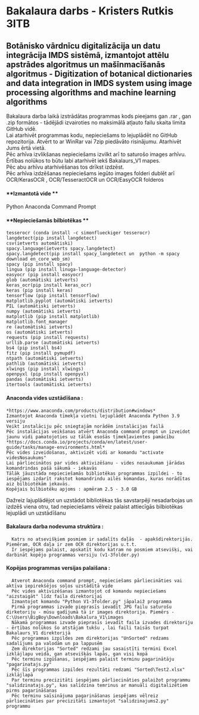 # Bakalaura darbs - Kristers Rutkis 3ITB
## Botānisko vārdnīcu digitalizācija un datu integrācija IMDS sistēmā, izmantojot attēlu apstrādes algoritmus un mašīnmacīšanās algoritmus - Digitization of botanical dictionaries and data integration in IMDS system using image processing algorithms and machine learning algorithms

  Bakalaura darba laikā izstrādātas programmas kods pieejams gan .rar , gan .zip formātos - tādējādi izvairoties no maksimālā atļauto failu skaita limita GitHub vidē.  
  Lai atarhivēt programmas kodu, nepieciešams to lejuplādēt no GitHub repozitorija. Atvērt to ar WinRar vai 7zip piedāvāto risinājumu. Atarhivēt Jums ērtā vietā.  
  Pēc arhīva izvlikšanas nepieciešams izvilkt arī to saturošo images arhīvu. Ērtības nolūkos to būtu labi atarhivēt iekš Bakalaurs_V1 mapes.  
  Pēc abu arhīvu atarhivēšanas tos drīkst izdzēst.  
  Pēc arhīva izdzēšanas nepieciešams iegūto images folderi dublēt arī OCR/KerasOCR , OCR/TesseractOCR un OCR/EasyOCR folderos  

#### **Izmantotā vide **
Python
Anaconda Command Prompt

  #### **Nepieciešamās bilbiotēkas **
    tesserocr (conda install -c simonflueckiger tesserocr)
    langdetect(pip install langdetect)
    csv(ietverts automātiski)
    spacy.language(ietverts spacy.langdetect)
    spacy.langdetect(pip install spacy_langdetect un  python -m spacy download en_core_web_sm)
    spacy (pip install spacy)
    lingua (pip install linuga-language-detector)
    easyocr (pip install easyocr)
    glob (automātiski ietverts)
    keras_ocr(pip install keras_ocr)
    keras (pip install keras)
    tensorflow (pip install tensorflow)
    matplotlib.pyplot (automātiski ietverts)
    PIL (automātiski ietverts)
    numpy (automātiski ietverts)
    matplotlib (pip install matplotlib)
    matplotlib.font_manager
    re (automātiski ietverts)
    os (automātiski ietverts)
    requests (pip install requests)
    urllib.parse (automātiski ietverts)
    bs4 (pip install bs4)
    fitz (pip install pymupdf)
    ntpath (automātiski ietverts)
    pathlib (automātiski ietverts)
    xlwings (pip install xlwings)
    openpyxl (pip install openpyxl)
    pandas (automātiski ietverts)
    itertools (automātiski ietverts)
  
  #### **Anaconda vides uzstādīšana :**
    *https://www.anaconda.com/products/distribution#windows*
    Izmantojot Anaconda tīmekļa vietni lejuplādēt Anaconda Python 3.9 versiju
    Veikt instalāciju pēc sniegtajām norādēm instalācijas failā
    Pēc instalācijas veikšanas atvērt Anaconda command prompt un izveidot jaunu vidi pamatojoties uz tālāk esošās tīmekļavientes pamācību
    *https://docs.conda.io/projects/conda/en/latest/user-guide/tasks/manage-environments.html*
    Pēc vides izveidošanas, aktivizēt vidi ar komandu "activate videsNosaukums"
    Lai pārliecinātos par vides aktivizēšanu - vides nosaukumam jārādas komandrindas pašā sākumā - iekavās
    Tālāk jāuzstāda nepieciešamās bibliotēkas programmas izpildei - to iespējams izdarīt rakstot komandrindu ailēs komandas, kuras norādītas aiz bilbiotēkām iekavās.
    Kopējais bilbiotēku apjoms : apmēram 2.5 - 3.0 GB

  Dažreiz lajuplādējot un uzstādot bibliotēkas tās savstarpēji nesadarbojas un izdzēš viena otru, tad nepieciešams vēlreiz palaist attiecīgās bilbiotēkas lejuplādi un uzstādīšanu
  
  #### **Bakalaura darba nodevuma struktūra :** 
      Katrs no atsevišķiem posmiem ir sadalīts daļās  - apakšdirektorijās. Piemēram, OCR daļa ir zem OCR direktorijas u.t.t.
      Ir iespējams palaist, apskatīt kodu katram no posmiem atsevišķi, vai darbināt kopējo programmas versiju (v1-3folder.py)
      
  #### **Kopējas programmas versijas palaišana** :
      Atverot Anaconda command prompt, nepieciešams pārliecināties vai aktīva iepirekšējos soļos uzstādītā vide
      Pēc vides aktivizēšanas izmantojot cd komandu nepieciešams "aizstaigāt" līdz faila direktorijai
      Izmantojot komandu "Python V1-3folder.py" jāpalaiž programma
      Pirmā programmas izvade pieprasīs ievadīt JPG failu saturošu dirketoriju - mūsu gadījumā tā ir images direktorija. Piemērs - C:\Users\BigBoy\Downloads\Bakalura_V1\images
      Nākamā programmas izvade pieprasīs ievadīt faila izvades direktoriju - ērtības nolūkos šo atstājam tukšu , lai faili taisās turpat Bakalaurs_V1 direktorijā
      Pēc programmas izpildes zem direktorijas "UnSorted" redzams sadalījums pa valodām un pa lappusēm
      Zem direktorijas "Sorted" redzami jau sasaistīti termini Excel izklājlapu veidā, gan atsevišķās lapās, gan visi kopā
      Pēc terminu izgūšanas, iespējams palaist terminu pagarinātāju "pagarinatajs.py"
      Pēc šīs programmas izpildes rezultāti redzami "Sorted\Test2.xlsx" izklājlapā
      Par terminu precizitāti iespējams pārliecināties palaižot programmu "salidzinatajs.py", kas salīdzina temrinus ar manuāli digitalizētiem pirms pagarināšanas
      Pēc terminu saīsinājuma pagarināšanas iespējams vēlreiz pārliecināties par precizitāti izmantojot "salidzinajums2.py" programmu
      
      
  
